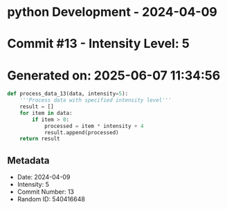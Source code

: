 ﻿# python Development - 2024-04-09
# Commit #13 - Intensity Level: 5
# Generated on: 2025-06-07 11:34:56
```python
def process_data_13(data, intensity=5):
    '''Process data with specified intensity level'''
    result = []
    for item in data:
        if item > 0:
            processed = item * intensity + 4
            result.append(processed)
    return result
```
## Metadata
- Date: 2024-04-09
- Intensity: 5
- Commit Number: 13
- Random ID: 540416648
